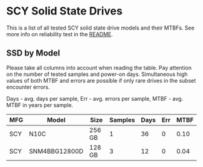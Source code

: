 SCY Solid State Drives
======================

This is a list of all tested SCY solid state drive models and their MTBFs. See
more info on reliability test in the [README](https://github.com/linuxhw/SMART).

SSD by Model
------------

Please take all columns into account when reading the table. Pay attention on the
number of tested samples and power-on days. Simultaneous high values of both MTBF
and errors are possible if only rare drives in the subset encounter errors.

Days - avg. days per sample,
Err  - avg. errors per sample,
MTBF - avg. MTBF in years per sample.

| MFG       | Model              | Size   | Samples | Days  | Err   | MTBF |
|-----------|--------------------|--------|---------|-------|-------|------|
| SCY       | N10C               | 256 GB | 1       | 36    | 0     | 0.10   |
| SCY       | SNM4BBG12800D      | 128 GB | 3       | 12    | 0     | 0.04   |
